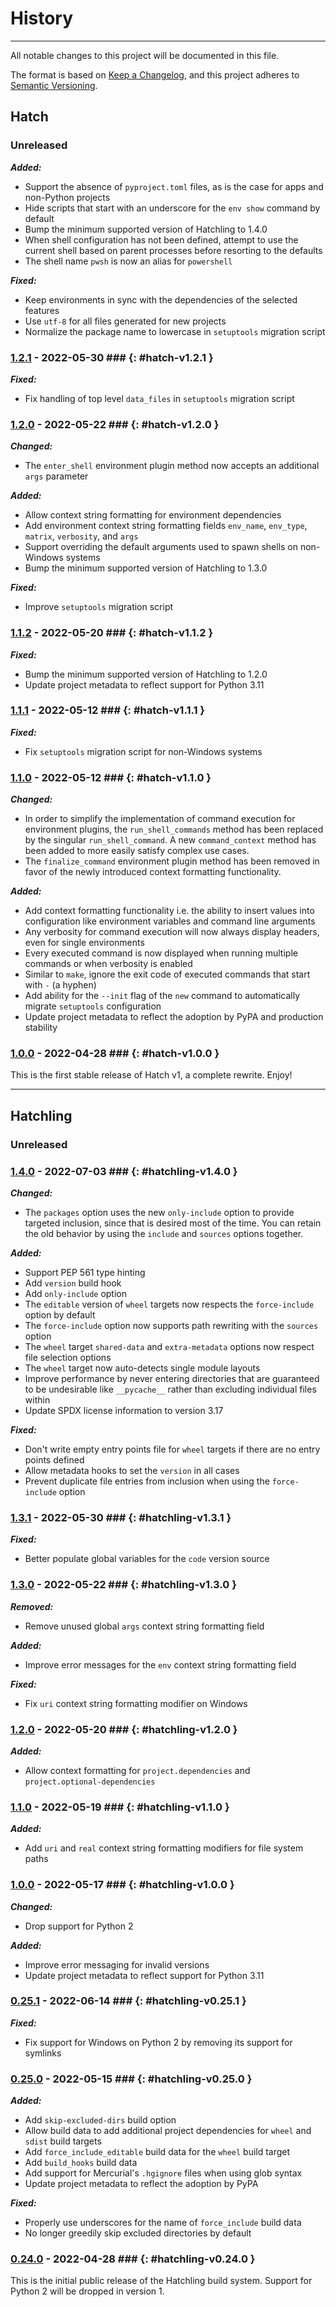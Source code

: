 # History

-----

All notable changes to this project will be documented in this file.

The format is based on [Keep a Changelog](https://keepachangelog.com/en/1.0.0/), and this project adheres to [Semantic Versioning](https://semver.org/spec/v2.0.0.html).

## **Hatch**

### Unreleased

***Added:***

- Support the absence of `pyproject.toml` files, as is the case for apps and non-Python projects
- Hide scripts that start with an underscore for the `env show` command by default
- Bump the minimum supported version of Hatchling to 1.4.0
- When shell configuration has not been defined, attempt to use the current shell based on parent processes before resorting to the defaults
- The shell name `pwsh` is now an alias for `powershell`

***Fixed:***

- Keep environments in sync with the dependencies of the selected features
- Use `utf-8` for all files generated for new projects
- Normalize the package name to lowercase in `setuptools` migration script

### [1.2.1](https://github.com/pypa/hatch/releases/tag/hatch-v1.2.1) - 2022-05-30 ### {: #hatch-v1.2.1 }

***Fixed:***

- Fix handling of top level `data_files` in `setuptools` migration script

### [1.2.0](https://github.com/pypa/hatch/releases/tag/hatch-v1.2.0) - 2022-05-22 ### {: #hatch-v1.2.0 }

***Changed:***

- The `enter_shell` environment plugin method now accepts an additional `args` parameter

***Added:***

- Allow context string formatting for environment dependencies
- Add environment context string formatting fields `env_name`, `env_type`, `matrix`, `verbosity`, and `args`
- Support overriding the default arguments used to spawn shells on non-Windows systems
- Bump the minimum supported version of Hatchling to 1.3.0

***Fixed:***

- Improve `setuptools` migration script

### [1.1.2](https://github.com/pypa/hatch/releases/tag/hatch-v1.1.2) - 2022-05-20 ### {: #hatch-v1.1.2 }

***Fixed:***

- Bump the minimum supported version of Hatchling to 1.2.0
- Update project metadata to reflect support for Python 3.11

### [1.1.1](https://github.com/pypa/hatch/releases/tag/hatch-v1.1.1) - 2022-05-12 ### {: #hatch-v1.1.1 }

***Fixed:***

- Fix `setuptools` migration script for non-Windows systems

### [1.1.0](https://github.com/pypa/hatch/releases/tag/hatch-v1.1.0) - 2022-05-12 ### {: #hatch-v1.1.0 }

***Changed:***

- In order to simplify the implementation of command execution for environment plugins, the `run_shell_commands` method has been replaced by the singular `run_shell_command`. A new `command_context` method has been added to more easily satisfy complex use cases.
- The `finalize_command` environment plugin method has been removed in favor of the newly introduced context formatting functionality.

***Added:***

- Add context formatting functionality i.e. the ability to insert values into configuration like environment variables and command line arguments
- Any verbosity for command execution will now always display headers, even for single environments
- Every executed command is now displayed when running multiple commands or when verbosity is enabled
- Similar to `make`, ignore the exit code of executed commands that start with `-` (a hyphen)
- Add ability for the `--init` flag of the `new` command to automatically migrate `setuptools` configuration
- Update project metadata to reflect the adoption by PyPA and production stability

### [1.0.0](https://github.com/pypa/hatch/releases/tag/hatch-v1.0.0) - 2022-04-28 ### {: #hatch-v1.0.0 }

This is the first stable release of Hatch v1, a complete rewrite. Enjoy!

-----

## **Hatchling**

### Unreleased

### [1.4.0](https://github.com/pypa/hatch/releases/tag/hatchling-v1.4.0) - 2022-07-03 ### {: #hatchling-v1.4.0 }

***Changed:***

- The `packages` option uses the new `only-include` option to provide targeted inclusion, since that is desired most of the time. You can retain the old behavior by using the `include` and `sources` options together.

***Added:***

- Support PEP 561 type hinting
- Add `version` build hook
- Add `only-include` option
- The `editable` version of `wheel` targets now respects the `force-include` option by default
- The `force-include` option now supports path rewriting with the `sources` option
- The `wheel` target `shared-data` and `extra-metadata` options now respect file selection options
- The `wheel` target now auto-detects single module layouts
- Improve performance by never entering directories that are guaranteed to be undesirable like `__pycache__` rather than excluding individual files within
- Update SPDX license information to version 3.17

***Fixed:***

- Don't write empty entry points file for `wheel` targets if there are no entry points defined
- Allow metadata hooks to set the `version` in all cases
- Prevent duplicate file entries from inclusion when using the `force-include` option

### [1.3.1](https://github.com/pypa/hatch/releases/tag/hatchling-v1.3.1) - 2022-05-30 ### {: #hatchling-v1.3.1 }

***Fixed:***

- Better populate global variables for the `code` version source

### [1.3.0](https://github.com/pypa/hatch/releases/tag/hatchling-v1.3.0) - 2022-05-22 ### {: #hatchling-v1.3.0 }

***Removed:***

- Remove unused global `args` context string formatting field

***Added:***

- Improve error messages for the `env` context string formatting field

***Fixed:***

- Fix `uri` context string formatting modifier on Windows

### [1.2.0](https://github.com/pypa/hatch/releases/tag/hatchling-v1.2.0) - 2022-05-20 ### {: #hatchling-v1.2.0 }

***Added:***

- Allow context formatting for `project.dependencies` and `project.optional-dependencies`

### [1.1.0](https://github.com/pypa/hatch/releases/tag/hatchling-v1.1.0) - 2022-05-19 ### {: #hatchling-v1.1.0 }

***Added:***

- Add `uri` and `real` context string formatting modifiers for file system paths

### [1.0.0](https://github.com/pypa/hatch/releases/tag/hatchling-v1.0.0) - 2022-05-17 ### {: #hatchling-v1.0.0 }

***Changed:***

- Drop support for Python 2

***Added:***

- Improve error messaging for invalid versions
- Update project metadata to reflect support for Python 3.11

### [0.25.1](https://github.com/pypa/hatch/releases/tag/hatchling-v0.25.1) - 2022-06-14 ### {: #hatchling-v0.25.1 }

***Fixed:***

- Fix support for Windows on Python 2 by removing its support for symlinks

### [0.25.0](https://github.com/pypa/hatch/releases/tag/hatchling-v0.25.0) - 2022-05-15 ### {: #hatchling-v0.25.0 }

***Added:***

- Add `skip-excluded-dirs` build option
- Allow build data to add additional project dependencies for `wheel` and `sdist` build targets
- Add `force_include_editable` build data for the `wheel` build target
- Add `build_hooks` build data
- Add support for Mercurial's `.hgignore` files when using glob syntax
- Update project metadata to reflect the adoption by PyPA

***Fixed:***

- Properly use underscores for the name of `force_include` build data
- No longer greedily skip excluded directories by default

### [0.24.0](https://github.com/pypa/hatch/releases/tag/hatchling-v0.24.0) - 2022-04-28 ### {: #hatchling-v0.24.0 }

This is the initial public release of the Hatchling build system. Support for Python 2 will be dropped in version 1.
